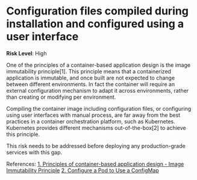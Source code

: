 # Configuration files compiled during installation and configured using a user interface

**Risk Level**: High

One of the principles of a container-based application design is the image
immutability principle[1]. This principle means that a containerized
application is immutable, and once built are not expected to change between
different environments. In fact the container will require an external configuration
mechanism to adapt it across environments, rather than creating or modifying per
environment.

Compiling the container image including configuration files, or configuring
using user interfaces with manual process, are far away from the best practices
in a container orchestration platform, such as Kubernetes. Kubernetes provides
different mechanisms out-of-the-box[2] to achieve this principle.

This risk needs to be addressed before deploying any production-grade
services with this gap.

References:
[1. Principles of container-based application design - Image Immutability Principle](https://www.redhat.com/en/resources/cloud-native-container-design-whitepaper)
[2. Configure a Pod to Use a ConfigMap](https://kubernetes.io/docs/tasks/configure-pod-container/configure-pod-configmap/)
